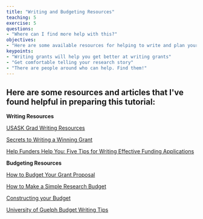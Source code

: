 ```yaml
---
title: "Writing and Budgeting Resources"
teaching: 5
exercise: 5
questions:
- "Where can I find more help with this?"
objectives:
- "Here are some available resources for helping to write and plan your small-scale funding proposal"
keypoints:
- "Writing grants will help you get better at writing grants"
- "Get comfortable telling your research story"
- "There are people around who can help. Find them!"
---
```


## Here are some resources and articles that I've found helpful in preparing this tutorial:

__Writing Resources__

[USASK Grad Writing Resources](https://libguides.usask.ca/grad_writing)

[Secrets to Writing a Winning Grant](https://www.nature.com/articles/d41586-019-03914-5)

[Help Funders Help You: Five Tips for Writing Effective Funding Applications](https://www.science.org/content/article/help-funders-help-you-five-tips-writing-effective-funding-applications)

__Budgeting Resources__

[How to Budget Your Grant Proposal](https://www.science.org/content/article/how-budget-your-grant-proposal)

[How to Make a Simple Research Budget](https://researchwhisperer.org/2014/10/07/simple-research-budget/)

[Constructing your Budget](https://researchwhisperer.org/2011/12/13/budget/)

[University of Guelph Budget Writing Tips](https://www.uoguelph.ca/research/for-researchers/funding/apply/budget-tips)
